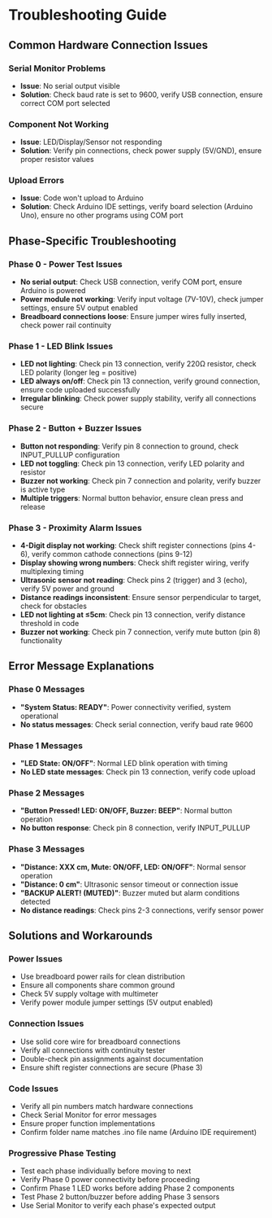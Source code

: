 # Troubleshooting Guide

## Common Hardware Connection Issues

### Serial Monitor Problems
- **Issue**: No serial output visible
- **Solution**: Check baud rate is set to 9600, verify USB connection, ensure correct COM port selected

### Component Not Working
- **Issue**: LED/Display/Sensor not responding
- **Solution**: Verify pin connections, check power supply (5V/GND), ensure proper resistor values

### Upload Errors
- **Issue**: Code won't upload to Arduino
- **Solution**: Check Arduino IDE settings, verify board selection (Arduino Uno), ensure no other programs using COM port

## Phase-Specific Troubleshooting

### Phase 0 - Power Test Issues
- **No serial output**: Check USB connection, verify COM port, ensure Arduino is powered
- **Power module not working**: Verify input voltage (7V-10V), check jumper settings, ensure 5V output enabled
- **Breadboard connections loose**: Ensure jumper wires fully inserted, check power rail continuity

### Phase 1 - LED Blink Issues
- **LED not lighting**: Check pin 13 connection, verify 220Ω resistor, check LED polarity (longer leg = positive)
- **LED always on/off**: Check pin 13 connection, verify ground connection, ensure code uploaded successfully
- **Irregular blinking**: Check power supply stability, verify all connections secure

### Phase 2 - Button + Buzzer Issues
- **Button not responding**: Verify pin 8 connection to ground, check INPUT_PULLUP configuration
- **LED not toggling**: Check pin 13 connection, verify LED polarity and resistor
- **Buzzer not working**: Check pin 7 connection and polarity, verify buzzer is active type
- **Multiple triggers**: Normal button behavior, ensure clean press and release

### Phase 3 - Proximity Alarm Issues
- **4-Digit display not working**: Check shift register connections (pins 4-6), verify common cathode connections (pins 9-12)
- **Display showing wrong numbers**: Check shift register wiring, verify multiplexing timing
- **Ultrasonic sensor not reading**: Check pins 2 (trigger) and 3 (echo), verify 5V power and ground
- **Distance readings inconsistent**: Ensure sensor perpendicular to target, check for obstacles
- **LED not lighting at ≤5cm**: Check pin 13 connection, verify distance threshold in code
- **Buzzer not working**: Check pin 7 connection, verify mute button (pin 8) functionality

## Error Message Explanations

### Phase 0 Messages
- **"System Status: READY"**: Power connectivity verified, system operational
- **No status messages**: Check serial connection, verify baud rate 9600

### Phase 1 Messages
- **"LED State: ON/OFF"**: Normal LED blink operation with timing
- **No LED state messages**: Check pin 13 connection, verify code upload

### Phase 2 Messages
- **"Button Pressed! LED: ON/OFF, Buzzer: BEEP"**: Normal button operation
- **No button response**: Check pin 8 connection, verify INPUT_PULLUP

### Phase 3 Messages
- **"Distance: XXX cm, Mute: ON/OFF, LED: ON/OFF"**: Normal sensor operation
- **"Distance: 0 cm"**: Ultrasonic sensor timeout or connection issue
- **"BACKUP ALERT! (MUTED)"**: Buzzer muted but alarm conditions detected
- **No distance readings**: Check pins 2-3 connections, verify sensor power

## Solutions and Workarounds

### Power Issues
- Use breadboard power rails for clean distribution
- Ensure all components share common ground
- Check 5V supply voltage with multimeter
- Verify power module jumper settings (5V output enabled)

### Connection Issues
- Use solid core wire for breadboard connections
- Verify all connections with continuity tester
- Double-check pin assignments against documentation
- Ensure shift register connections are secure (Phase 3)

### Code Issues
- Verify all pin numbers match hardware connections
- Check Serial Monitor for error messages
- Ensure proper function implementations
- Confirm folder name matches .ino file name (Arduino IDE requirement)

### Progressive Phase Testing
- Test each phase individually before moving to next
- Verify Phase 0 power connectivity before proceeding
- Confirm Phase 1 LED works before adding Phase 2 components
- Test Phase 2 button/buzzer before adding Phase 3 sensors
- Use Serial Monitor to verify each phase's expected output
